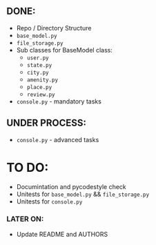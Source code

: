 ## DONE:
* Repo / Directory Structure
* `base_model.py`
* `file_storage.py`
* Sub classes for BaseModel class:
	- `user.py`
	- `state.py`
	- `city.py`
	- `amenity.py`
	- `place.py`
	- `review.py`
* `console.py` - mandatory tasks

## UNDER PROCESS:
* `console.py` - advanced tasks

# TO DO:
* Documintation and pycodestyle check
* Unitests for `base_model.py` && `file_storage.py`
* Unitests for `console.py`

### LATER ON:
* Update README and AUTHORS
